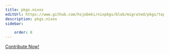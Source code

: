 ```yaml
---
title: pkgs.nixos
editUrl: https://www.github.com/hsjobeki/nixpkgs/blob/migrated/pkgs/top-level/all-packages.nix#L40825C5
description: pkgs.nixos
sidebar:

    order: 8
---
```


<a href="https://www.github.com/hsjobeki/nixpkgs/blob/migrated/pkgs/top-level/all-packages.nix#L40825C5">Contribute Now!</a>



